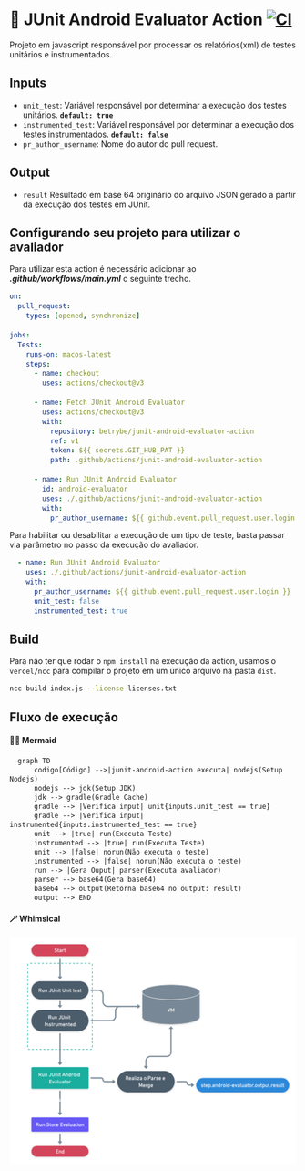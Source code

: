 # 🤖 JUnit Android Evaluator Action [![CI](https://github.com/betrybe/junit-android-evaluator-action/actions/workflows/main.yml/badge.svg?branch=main)](https://github.com/betrybe/junit-android-evaluator-action/actions/workflows/main.yml)

Projeto em javascript responsável por processar os relatórios(xml) de testes unitários e instrumentados.


## Inputs

  - `unit_test`: Variável responsável por determinar  a execução dos testes unitários. **`default: true`**
  - `instrumented_test`:  Variável responsável por determinar a execução dos testes instrumentados. **`default: false`**
  - `pr_author_username`: Nome do autor do pull request.

## Output 
  - ```result```
  Resultado em base 64 originário do arquivo JSON gerado a partir da execução dos testes em JUnit.

## Configurando seu projeto para utilizar o avaliador 

Para utilizar esta action é necessário adicionar ao ***.github/workflows/main.yml*** o seguinte trecho.
```yml
on:
  pull_request:
    types: [opened, synchronize]

jobs:
  Tests:
    runs-on: macos-latest
    steps:
      - name: checkout
        uses: actions/checkout@v3

      - name: Fetch JUnit Android Evaluator
        uses: actions/checkout@v3
        with:
          repository: betrybe/junit-android-evaluator-action
          ref: v1
          token: ${{ secrets.GIT_HUB_PAT }}
          path: .github/actions/junit-android-evaluator-action

      - name: Run JUnit Android Evaluator
        id: android-evaluator
        uses: ./.github/actions/junit-android-evaluator-action
        with:
          pr_author_username: ${{ github.event.pull_request.user.login }}
```
Para habilitar ou desabilitar a execução de um tipo de teste, basta passar via parâmetro no passo da execução do avaliador.
```yml
  - name: Run JUnit Android Evaluator
    uses: ./.github/actions/junit-android-evaluator-action
    with:
      pr_author_username: ${{ github.event.pull_request.user.login }}
      unit_test: false
      instrumented_test: true
```


## Build

Para não ter que rodar o `npm install` na execução da action, usamos o `vercel/ncc` para compilar o projeto em um único arquivo na pasta `dist`.
```bash
ncc build index.js --license licenses.txt
```


## Fluxo de execução

#### 🧜‍♀️ Mermaid

```mermaid
  graph TD
      codigo[Código] -->|junit-android-action executa| nodejs(Setup Nodejs)
      nodejs --> jdk(Setup JDK)
      jdk --> gradle(Gradle Cache)
      gradle --> |Verifica input| unit{inputs.unit_test == true}
      gradle --> |Verifica input| instrumented{inputs.instrumented_test == true}
      unit --> |true| run(Executa Teste)
      instrumented --> |true| run(Executa Teste)
      unit --> |false| norun(Não executa o teste)
      instrumented --> |false| norun(Não executa o teste)
      run --> |Gera Ouput| parser(Executa avaliador)
      parser --> base64(Gera base64)
      base64 --> output(Retorna base64 no output: result)
      output --> END
```
#### 🪄 Whimsical
![Whimsical](doc/diagram.png)
